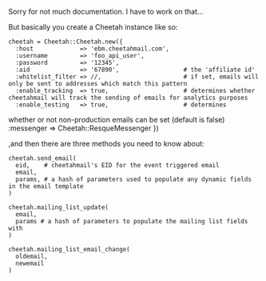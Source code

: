 Sorry for not much documentation. I have to work on that...

But basically you create a Cheetah instance like so:


    cheetah = Cheetah::Cheetah.new({
      :host             => 'ebm.cheetahmail.com',
      :username         => 'foo_api_user',
      :password         => '12345',
      :aid              => '67890',                  # the 'affiliate id'
      :whitelist_filter => //,                       # if set, emails will only be sent to addresses which match this pattern
      :enable_tracking  => true,                     # determines whether cheetahmail will track the sending of emails for analytics purposes
      :enable_testing   => true,                     # determines
whether or not non-production emails can be set (default is false)
      :messenger        => Cheetah::ResqueMessenger
    })


,and then there are three methods you need to know about:


    cheetah.send_email(
      eid,    # cheetahmail's EID for the event triggered email
      email,
      params, # a hash of parameters used to populate any dynamic fields in the email template
    )
    
    cheetah.mailing_list_update(
      email,
      params # a hash of parameters to populate the mailing list fields with
    )
    
    cheetah.mailing_list_email_change(
      oldemail,
      newemail
    )

